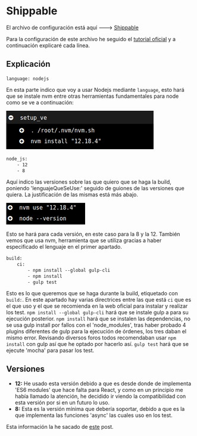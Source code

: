 # Shippable

El archivo de configuración está aquí ---> [Shippable](/shippable.yml)

Para la configuración de este archivo he seguido el [tutorial oficial](http://docs.shippable.com/ci/nodejs-continuous-integration/) y a continuación explicaré cada línea.

## Explicación

```
language: nodejs
``` 
En esta parte indico que voy a usar Nodejs mediante `language`, esto hará que se instale nvm entre otras herramientas fundamentales para node como se ve a continuación:

![](/docs/img/nvmShip.png)


``` 
node_js:
    - 12
    - 8
```

Aquí indico las versiones sobre las que quiero que se haga la build, poniendo 'lenguajeQueSeUse:' seguido de guiones de las versiones que quiera. La justificación de las mismas está más abajo.

![](img/nvmUse.png)

Esto se hará para cada versión, en este caso para la 8 y la 12. También vemos que usa nvm, herramienta que se utiliza gracias a haber especificado el lenguaje en el primer apartado.


```
build:
    ci:
        - npm install --global gulp-cli
        - npm install
        - gulp test
```

Esto es lo que queremos que se haga durante la build, etiquetado con `build:`. En este apartado hay varias directrices entre las que está `ci` que es el que uso y el que se recomienda en la web oficial para instalar y realizar los test.
`npm install --global gulp-cli` hará que se instale gulp a para su ejecución posterior.
`npm install` hará que se instalen las dependencias, no se usa gulp install por fallos con el 'node_modules', tras haber probado 4 plugins diferentes de gulp para la ejecución de órdenes, los tres daban el mismo error. Revisando diversos foros todos recomendaban usar `npm install` con gulp así que he optado por hacerlo así.
`gulp test` hará que se ejecute 'mocha' para pasar los test.

## Versiones 

- **12:** He usado esta versión debido a que es desde donde de implementa 'ES6 modules' que hace falta para React, y como en un principio me había llamado la atención, he decidido ir viendo la compatibilidad con esta versión por si en un futuro lo uso.
- **8:** Esta es la versión mínima que debería soportar, debido a que es la que implementa las funciones 'async' las cuales uso en los test.

Esta información la he sacado de [este](https://tamalweb.com/which-nodejs-version) post.
